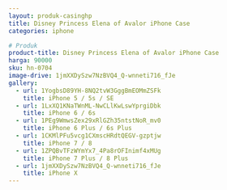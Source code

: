 ```yaml
---
layout: produk-casinghp
title: Disney Princess Elena of Avalor iPhone Case
categories: iphone

# Produk
product-title: Disney Princess Elena of Avalor iPhone Case
harga: 90000
sku: hn-0704
image-drive: 1jmXXDySzw7NzBVQ4_Q-wnneti716_fJe
gallery:
  - url: 1YogbsD89YH-8NQ2tvW3GggBmEOMmZSFk
    title: iPhone 5 / 5s / SE
  - url: 1LxXQ1KNaTWnML-NwCLlKwLswYprgiDbk
    title: iPhone 6 / 6s
  - url: 1PEg9WmwsZex29xRlGZh35ntstNoR_mv0
    title: iPhone 6 Plus / 6s Plus
  - url: 1CKMlPFu5vcg1CXmscHRdtQEGV-gzptjw
    title: iPhone 7 / 8
  - url: 1ZPQBvTFzWYmYx7_4Pa8rOFInimf4xMUg
    title: iPhone 7 Plus / 8 Plus
  - url: 1jmXXDySzw7NzBVQ4_Q-wnneti716_fJe
    title: iPhone X
---
```

